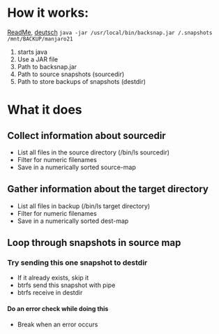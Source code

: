 # How it works:
[ReadMe](./readme.md), [deutsch](./WieEsFunktioniert.md) 
`java -jar /usr/local/bin/backsnap.jar /.snapshots /mnt/BACKUP/manjaro21`

1. starts java
2. Use a JAR file
3. Path to backsnap.jar
4. Path to source snapshots (sourcedir)
5. Path to store backups of snapshots (destdir)

# What it does

## Collect information about sourcedir
* List all files in the source directory (/bin/ls sourcedir)
* Filter for numeric filenames
* Save in a numerically sorted source-map

## Gather information about the target directory
* List all files in backup (/bin/ls target directory)
* Filter for numeric filenames
* Save in a numerically sorted dest-map

## Loop through snapshots in source map
### Try sending this one snapshot to destdir
* If it already exists, skip it
* btrfs send this snapshot with pipe
* btrfs receive in destdir

#### Do an error check while doing this
* Break when an error occurs
